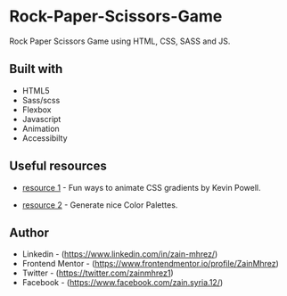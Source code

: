 # Rock-Paper-Scissors-Game

Rock Paper Scissors Game using HTML, CSS, SASS and JS.

## Built with

- HTML5
- Sass/scss
- Flexbox
- Javascript
- Animation
- Accessibilty

## Useful resources

- [resource 1](https://www.youtube.com/watch?v=f3mwKLXpOLk&ab_channel=KevinPowell) - Fun ways to animate CSS gradients by Kevin Powell.

- [resource 2](https://mycolor.space/) - Generate nice Color Palettes.

## Author

- Linkedin - (https://www.linkedin.com/in/zain-mhrez/)
- Frontend Mentor - (https://www.frontendmentor.io/profile/ZainMhrez)
- Twitter - (https://twitter.com/zainmhrez1)
- Facebook - (https://www.facebook.com/zain.syria.12/)
